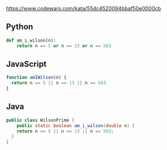 https://www.codewars.com/kata/55dc4520094bbaf50e0000cb

## Python
```python
def am_i_wilson(n):
    return n == 5 or n == 13 or n == 563
```

## JavaScript
```js
function amIWilson(n) {
  return n == 5 || n == 13 || n == 563
}
```

## Java
```java
public class WilsonPrime {
	public static boolean am_i_wilson(double n) {
    return n == 5 || n == 13 || n == 563;
  }
}
```